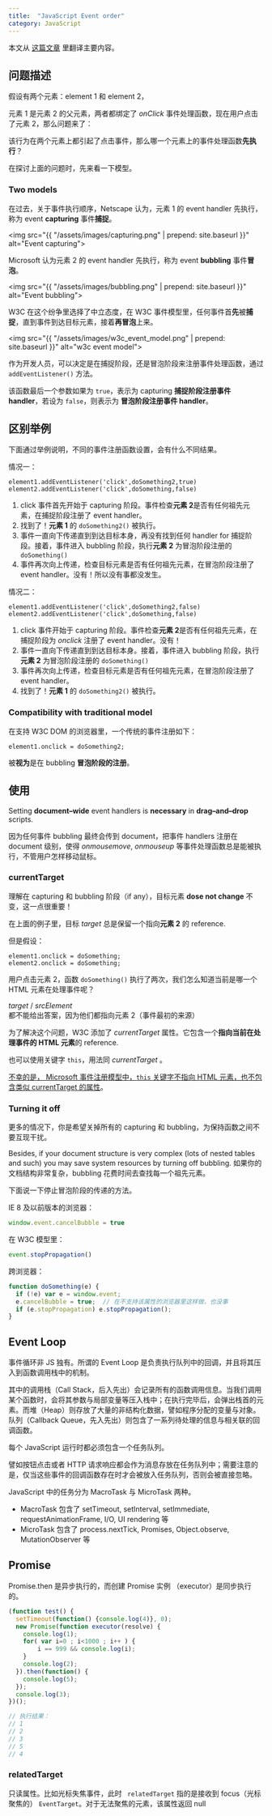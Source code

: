 ```yaml
---
title:  "JavaScript Event order"
category: JavaScript
---
```

本文从 [这篇文章](http://www.quirksmode.org/js/events_order.html) 里翻译主要内容。

## 问题描述

假设有两个元素：element 1 和 element 2，

元素 1 是元素 2 的父元素，两者都绑定了 _onClick_ 事件处理函数，现在用户点击了元素 2，那么问题来了：

该行为在两个元素上都引起了点击事件，那么哪一个元素上的事件处理函数**先执行**？

在探讨上面的问题时，先来看一下模型。

<!--more-->

### Two models

在过去，关于事件执行顺序，Netscape 认为，元素 1 的 event handler 先执行，称为 event **capturing** 事件**捕捉**。

<img src="{{ "/assets/images/capturing.png" | prepend: site.baseurl }}" alt="Event capturing">

Microsoft 认为元素 2 的 event handler 先执行，称为 event **bubbling** 事件**冒泡**。

<img src="{{ "/assets/images/bubbling.png" | prepend: site.baseurl }}" alt="Event bubbling">

W3C 在这个纷争里选择了中立态度，在 W3C 事件模型里，任何事件首**先**被**捕捉**，直到事件到达目标元素，接着**再冒泡**上来。

<img src="{{ "/assets/images/w3c_event_model.png" | prepend: site.baseurl }}" alt="w3c event model">

作为开发人员，可以决定是在捕捉阶段，还是冒泡阶段来注册事件处理函数，通过 `addEventListener()` 方法。

该函数最后一个参数如果为 `true`，表示为 capturing **捕捉阶段注册事件 handler**，若设为 `false`，则表示为 **冒泡阶段注册事件 handler**。

## 区别举例

下面通过举例说明，不同的事件注册函数设置，会有什么不同结果。

情况一：

    element1.addEventListener('click',doSomething2,true)
    element2.addEventListener('click',doSomething,false)

1. click 事件首先开始于 capturing 阶段。事件检查**元素 2**是否有任何祖先元素，在捕捉阶段注册了 event handler。
2. 找到了！**元素 1** 的 `doSomething2()` 被执行。
3. 事件一直向下传递直到到达目标本身，再没有找到任何 handler for 捕捉阶段。接着，事件进入 bubbling 阶段，执行**元素 2** 为冒泡阶段注册的 `doSomething()`
4. 事件再次向上传递，检查目标元素是否有任何祖先元素，在冒泡阶段注册了 event handler。没有！所以没有事都没发生。

情况二：

    element1.addEventListener('click',doSomething2,false)
    element2.addEventListener('click',doSomething,false)

1. click 事件开始于 capturing 阶段。事件检查**元素 2**是否有任何祖先元素，在捕捉阶段为 _onclick_ 注册了 event handler。没有！
2. 事件一直向下传递直到到达目标本身。接着，事件进入 bubbling 阶段，执行**元素 2** 为冒泡阶段注册的 `doSomething()`
3. 事件再次向上传递，检查目标元素是否有任何祖先元素，在冒泡阶段注册了 event handler。
4. 找到了！**元素 1** 的 `doSomething2()` 被执行。

### Compatibility with traditional model

在支持 W3C DOM 的浏览器里，一个传统的事件注册如下：

    element1.onclick = doSomething2;

被**视为**是在 bubbling **冒泡阶段的注册**。

## 使用

Setting **document–wide** event handlers is **necessary** in **drag–and–drop** scripts.

因为任何事件 bubbling 最终会传到 document，把事件 handlers 注册在 document 级别，使得 _onmousemove_, _onmouseup_ 等事件处理函数总是能被执行，不管用户怎样移动鼠标。

### currentTarget

理解<span class="t-blue">在 capturing 和 bubbling 阶段（if any），目标元素 **dose not change** 不变</span>，这一点很重要！

在上面的例子里，目标 _target_ 总是保留一个指向**元素 2** 的 reference.

但是假设：

    element1.onclick = doSomething;
    element2.onclick = doSomething;

用户点击元素 2，函数 `doSomething()` 执行了两次，我们怎么知道当前是哪一个 HTML 元素在处理事件呢？

_target_ / _srcElement_ 都不能给出答案，因为他们都指向元素 2（事件最初的来源）

为了解决这个问题，W3C 添加了 _currentTarget_ 属性。它包含一个**指向当前在处理事件的 HTML 元素**的 reference.

也可以使用关键字 `this`，用法同 _currentTarget_ 。

<ins>不幸的是， Microsoft 事件注册模型中，`this` 关键字不指向 HTML 元素，也不包含类似 currentTarget 的属性</ins>。

### Turning it off

更多的情况下，你是希望关掉所有的 capturing 和 bubbling，为保持函数之间不要互现干扰。

Besides, if your document structure is very complex (lots of nested tables and such) you may save system resources by turning off bubbling. 如果你的文档结构非常复杂，bubbling 花费时间去查找每一个祖先元素。

下面说一下停止冒泡阶段的传递的方法。

IE 8 及以前版本的浏览器：

```js
window.event.cancelBubble = true
```

在 W3C 模型里：

```js
event.stopPropagation()
```

跨浏览器：

```js
function doSomething(e) {
  if (!e) var e = window.event;
  e.cancelBubble = true;  // 在不支持该属性的浏览器里这样做，也没事
  if (e.stopPropagation) e.stopPropagation();
}
```

## Event Loop

事件循环非 JS 独有。所谓的 Event Loop 是负责执行队列中的回调，并且将其压入到函数调用栈中的机制。

其中的调用栈（Call Stack，后入先出）会记录所有的函数调用信息。当我们调用某个函数时，会将其参数与局部变量等压入栈中；在执行完毕后，会弹出栈首的元素。而堆（Heap）则存放了大量的非结构化数据，譬如程序分配的变量与对象。队列（Callback Queue，先入先出）则包含了一系列待处理的信息与相关联的回调函数。

每个 JavaScript 运行时都必须包含一个任务队列。

譬如按钮点击或者 HTTP 请求响应都会作为消息存放在任务队列中；需要注意的是，仅当这些事件的回调函数存在时才会被放入任务队列，否则会被直接忽略。

JavaScript 中的任务分为 MacroTask 与 MicroTask 两种。

+ MacroTask 包含了 setTimeout, setInterval, setImmediate, requestAnimationFrame, I/O, UI rendering 等
+ MicroTask 包含了 process.nextTick, Promises, Object.observe, MutationObserver 等

## Promise

Promise.then 是异步执行的，而创建 Promise 实例 （executor）是同步执行的。

```js
(function test() {
  setTimeout(function() {console.log(4)}, 0);
  new Promise(function executor(resolve) {
    console.log(1);
    for( var i=0 ; i<1000 ; i++ ) {
        i == 999 && console.log(i);
    }
    console.log(2);
  }).then(function() {
    console.log(5);
  });
  console.log(3);
})();

// 执行结果：
// 1
// 2
// 3
// 5
// 4
```

### relatedTarget

只读属性。比如光标失焦事件，此时 ` relatedTarget` 指的是接收到 focus（光标聚焦的） `EventTarget`。对于无法聚焦的元素，该属性返回 null